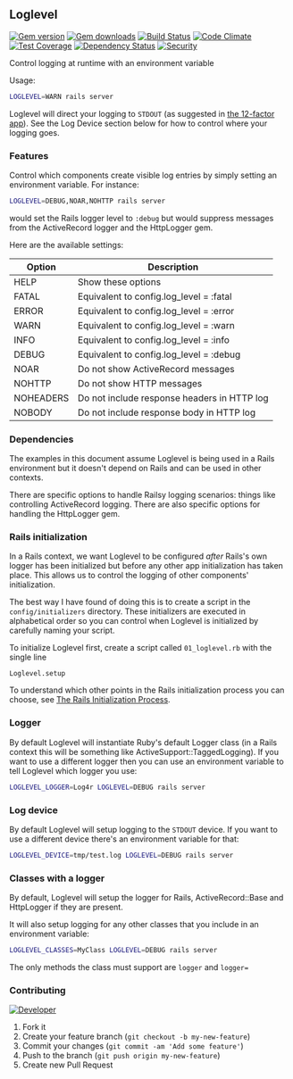 ## Loglevel

[![Gem version](https://badge.fury.io/rb/loglevel.svg)](https://rubygems.org/gems/loglevel)
[![Gem downloads](https://img.shields.io/gem/dt/loglevel.svg)](https://rubygems.org/gems/loglevel)
[![Build Status](https://travis-ci.org/dominicsayers/loglevel.svg?branch=master)](https://travis-ci.org/dominicsayers/loglevel)
[![Code Climate](https://codeclimate.com/github/dominicsayers/loglevel/badges/gpa.svg)](https://codeclimate.com/github/dominicsayers/loglevel)
[![Test Coverage](https://codeclimate.com/github/dominicsayers/loglevel/badges/coverage.svg)](https://codeclimate.com/github/dominicsayers/loglevel/coverage)
[![Dependency Status](https://gemnasium.com/badges/github.com/dominicsayers/loglevel.svg)](https://gemnasium.com/github.com/dominicsayers/loglevel)
[![Security](https://hakiri.io/github/dominicsayers/loglevel/master.svg)](https://hakiri.io/github/dominicsayers/loglevel/master)

Control logging at runtime with an environment variable

Usage:

```sh
LOGLEVEL=WARN rails server
```

Loglevel will direct your logging to `STDOUT` (as suggested in
[the 12-factor app](https://12factor.net/logs)). See the Log Device section
below for how to control where your logging goes.

### Features

Control which components create visible log entries by simply setting an
environment variable. For instance:

```sh
LOGLEVEL=DEBUG,NOAR,NOHTTP rails server
```

would set the Rails logger level to `:debug` but would suppress messages from
the ActiveRecord logger and the HttpLogger gem.

Here are the available settings:

| Option    | Description                                 |
| --------- | ------------------------------------------- |
| HELP      | Show these options                          |
| FATAL     | Equivalent to config.log_level = :fatal     |
| ERROR     | Equivalent to config.log_level = :error     |
| WARN      | Equivalent to config.log_level = :warn      |
| INFO      | Equivalent to config.log_level = :info      |
| DEBUG     | Equivalent to config.log_level = :debug     |
| NOAR      | Do not show ActiveRecord messages           |
| NOHTTP    | Do not show HTTP messages                   |
| NOHEADERS | Do not include response headers in HTTP log |
| NOBODY    | Do not include response body in HTTP log    |

### Dependencies

The examples in this document assume Loglevel is being used in a Rails
environment but it doesn't depend on Rails and can be used in other contexts.

There are specific options to handle Railsy logging scenarios: things like
controlling ActiveRecord logging. There are also specific options for handling
the HttpLogger gem.

### Rails initialization

In a Rails context, we want Loglevel to be configured *after* Rails's own logger
has been initialized but before any other app initialization has taken place.
This allows us to control the logging of other components' initialization.

The best way I have found of doing this is to create a script in the
`config/initializers` directory. These initializers are executed in alphabetical
order so you can control when Loglevel is initialized by carefully naming your
script.

To initialize Loglevel first, create a script called `01_loglevel.rb` with the
single line

```
Loglevel.setup
```

To understand which other points in the Rails initialization process you can
choose, see [The Rails Initialization Process](http://guides.rubyonrails.org/initialization.html).

### Logger

By default Loglevel will instantiate Ruby's default Logger class (in a Rails
context this will be something like ActiveSupport::TaggedLogging). If you want to
use a different logger then you can use an environment variable to tell Loglevel
which logger you use:

```sh
LOGLEVEL_LOGGER=Log4r LOGLEVEL=DEBUG rails server
```

### Log device

By default Loglevel will setup logging to the `STDOUT` device. If you want to
use a different device there's an environment variable for that:

```sh
LOGLEVEL_DEVICE=tmp/test.log LOGLEVEL=DEBUG rails server
```

### Classes with a logger

By default, Loglevel will setup the logger for Rails, ActiveRecord::Base and
HttpLogger if they are present.

It will also setup logging for any other classes that you include in an
environment variable:

```sh
LOGLEVEL_CLASSES=MyClass LOGLEVEL=DEBUG rails server
```

The only methods the class must support are `logger` and `logger=`

### Contributing

[![Developer](http://img.shields.io/badge/developer-awesome-brightgreen.svg?style=flat)](https://www.dominicsayers.com)

1.  Fork it
1.  Create your feature branch (`git checkout -b my-new-feature`)
1.  Commit your changes (`git commit -am 'Add some feature'`)
1.  Push to the branch (`git push origin my-new-feature`)
1.  Create new Pull Request
